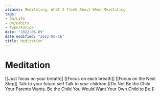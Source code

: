 ```yaml
---
aliases: Meditating, What I Think About When Meidtating
tags:
- On/Life
- On/Habits
- Type/Advice
date: "2022-06-09"
date modified: "2022-06-16"
title: Meditation
---
```


# Meditation
[[Just focus on your breath]]
[[Focus on each breath]]
[[Focus on the Next Step]]
Talk to your future self
Talk to your children [[Do Not Be the Child Your Parents Wants. Be the Child You Would Want Your Own Child to Be.]]
